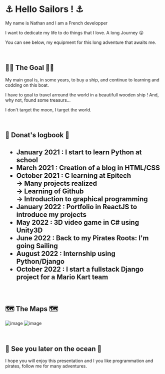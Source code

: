 <h1>                     ⚓ Hello Sailors ! ⚓</h1>
  
  <p> My name is Nathan and I am a French developper </p>
  <p> I want to dedicate my life to do things that I love. A long Journey 😜 </p>
  <p> You can see below, my equipment for this long adventure that awaits me. </p>
  
  <br>
  
  <h2> 🏴‍☠️ The Goal 🏴‍☠️ </h2>
  <p> My main goal is, in some years, to buy a ship, and continue to learning and codding on this boat. </p>
  <p> I have to goal to travel arround the world in a beautifull wooden ship ! And, why not, found some treasurs... </p>
  <p> I don't target the moon, I target the world. </p>
  
  <br>
  
  <h2> 📖 Donat's logbook 📖 <h2>
    <ul>
      <li><strong>January 2021 : </strong>I start to learn Python at school</li>
      <li><strong>March 2021 : </strong>Creation of a blog in HTML/CSS</li>
      <li><strong>October 2021 : </strong>C learning at Epitech<br>
        -> Many projects realized<br>
        -> Learning of Github<br>
        -> Introduction to graphical programming</li>
      <li><strong>January 2022 : </strong>Portfolio in ReactJS to introduce my projects</li>
      <li><strong>May 2022 : </strong>3D video game in C# using Unity3D</li>
      <li><strong>June 2022 : </strong>Back to my Pirates Roots: I'm going Sailing</li>
      <li><strong>August 2022 : </strong>Internship using Python/Django</li>
      <li><strong>October 2022 : </strong>I start a fullstack Django project for a Mario Kart team</li>
    </ul>
  
  <br>

  <h2> 🗺️ The Maps 🗺️ </h2>

  ![image](https://user-images.githubusercontent.com/91681379/198899341-e56437eb-ebba-4727-ae2e-e4b503dffeda.png) ![image](https://user-images.githubusercontent.com/91681379/198899289-5a8fd92a-e571-43aa-8d22-b0455bb1bdf5.png)

  <br>

  <h2> 🌊 See you later on the ocean 🌊 </h2>
  <p>I hope you will enjoy this presentation and I you like programmation and pirates, follow me for many adventures. </p>

<!--
**DonatNathan/DonatNathan** is a ✨ _special_ ✨ repository because its `README.md` (this file) appears on your GitHub profile.

Here are some ideas to get you started:

- 🔭 I’m currently working on ...
- 🌱 I’m currently learning ...
- 👯 I’m looking to collaborate on ...
- 🤔 I’m looking for help with ...
- 💬 Ask me about ...
- 📫 How to reach me: ...
- 😄 Pronouns: ...
- ⚡ Fun fact: ...
-->

